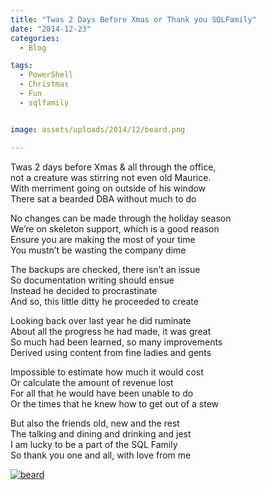 ```yaml
---
title: "Twas 2 Days Before Xmas or Thank you SQLFamily"
date: "2014-12-23" 
categories:
  - Blog

tags:
  - PowerShell
  - Christmas
  - Fun
  - sqlfamily


image: assets/uploads/2014/12/beard.png

---
```

Twas 2 days before Xmas & all through the office,  
not a creature was stirring not even old Maurice.  
With merriment going on outside of his window  
There sat a bearded DBA without much to do

No changes can be made through the holiday season  
We’re on skeleton support, which is a good reason  
Ensure you are making the most of your time  
You mustn’t be wasting the company dime

The backups are checked, there isn’t an issue  
So documentation writing should ensue  
Instead he decided to procrastinate  
And so, this little ditty he proceeded to create

Looking back over last year he did ruminate  
About all the progress he had made, it was great  
So much had been learned, so many improvements  
Derived using content from fine ladies and gents

Impossible to estimate how much it would cost  
Or calculate the amount of revenue lost  
For all that he would have been unable to do  
Or the times that he knew how to get out of a stew

But also the friends old, new and the rest  
The talking and dining and drinking and jest  
I am lucky to be a part of the SQL Family  
So thank you one and all, with love from me

[![beard](https://blog.robsewell.com/assets/uploads/2014/12/beard.png?resize=387%2C550&ssl=1)](https://blog.robsewell.com/assets/uploads/2014/12/beard.png?ssl=1)
